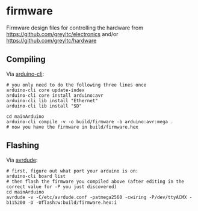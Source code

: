 # firmware
Firmware design files for controlling the hardware from https://github.com/greyltc/electronics and/or https://github.com/greyltc/hardware

## Compiling
Via [arduino-cli](https://github.com/arduino/arduino-cli):
```
# you only need to do the following three lines once
arduino-cli core update-index
arduino-cli core install arduino:avr
arduino-cli lib install "Ethernet"
arduino-cli lib install "SD"

cd mainArduino
arduino-cli compile -v -o build/firmware -b arduino:avr:mega .
# now you have the firmware in build/firmware.hex
```

## Flashing
Via [avrdude](http://www.nongnu.org/avrdude/):
```
# first, figure out what port your arduino is on:
arduino-cli board list
# then flash the firmware you compiled above (after editing in the correct value for -P you just discovered)
cd mainArduino
avrdude -v -C/etc/avrdude.conf -patmega2560 -cwiring -P/dev/ttyACMX -b115200 -D -Uflash:w:build/firmware.hex:i
```

